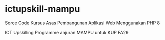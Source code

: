 # ictupskill-mampu

Sorce Code Kursus Asas Pembangunan Aplikasi Web Menggunakan PHP 8

ICT Upskilling Programme anjuran MAMPU untuk KUP FA29

